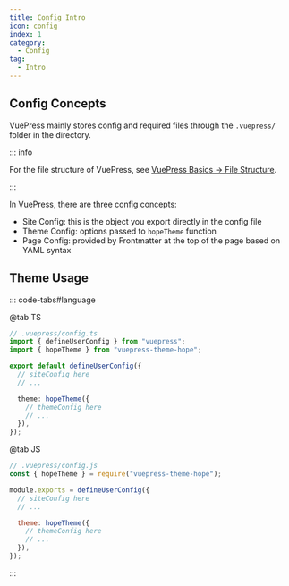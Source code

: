 ```yaml
---
title: Config Intro
icon: config
index: 1
category:
  - Config
tag:
  - Intro
---
```


## Config Concepts

VuePress mainly stores config and required files through the `.vuepress/` folder in the directory.

::: info

For the file structure of VuePress, see [VuePress Basics → File Structure](../cookbook/vuepress/file.md).

:::

In VuePress, there are three config concepts:

- Site Config: this is the object you export directly in the config file
- Theme Config: options passed to `hopeTheme` function
- Page Config: provided by Frontmatter at the top of the page based on YAML syntax

## Theme Usage

::: code-tabs#language

@tab TS

```ts
// .vuepress/config.ts
import { defineUserConfig } from "vuepress";
import { hopeTheme } from "vuepress-theme-hope";

export default defineUserConfig({
  // siteConfig here
  // ...

  theme: hopeTheme({
    // themeConfig here
    // ...
  }),
});
```

@tab JS

```js
// .vuepress/config.js
const { hopeTheme } = require("vuepress-theme-hope");

module.exports = defineUserConfig({
  // siteConfig here
  // ...

  theme: hopeTheme({
    // themeConfig here
    // ...
  }),
});
```

:::
